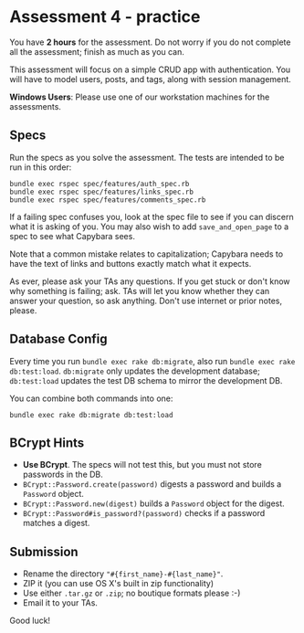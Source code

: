 # Assessment 4 - practice

You have **2 hours** for the assessment. Do not worry if
you do not complete all the assessment; finish as much as you can.

This assessment will focus on a simple CRUD app with
authentication. You will have to model users, posts, and tags, along
with session management.

**Windows Users**: Please use one of our workstation machines for the
assessments.

## Specs

Run the specs as you solve the assessment. The tests are intended to
be run in this order:

```
bundle exec rspec spec/features/auth_spec.rb
bundle exec rspec spec/features/links_spec.rb
bundle exec rspec spec/features/comments_spec.rb
```

If a failing spec confuses you, look at the spec file to see if you
can discern what it is asking of you. You may also wish to add
`save_and_open_page` to a spec to see what Capybara sees.

Note that a common mistake relates to capitalization; Capybara needs
to have the text of links and buttons exactly match what it expects.

As ever, please ask your TAs any questions. If you get stuck or don't
know why something is failing; ask. TAs will let you know whether they
can answer your question, so ask anything. Don't use internet or prior
notes, please.

## Database Config

Every time you run `bundle exec rake db:migrate`, also run `bundle
exec rake db:test:load`. `db:migrate` only updates the development
database; `db:test:load` updates the test DB schema to mirror the
development DB.

You can combine both commands into one:

    bundle exec rake db:migrate db:test:load

## BCrypt Hints

* **Use BCrypt**. The specs will not test this, but you must not store
  passwords in the DB.
* `BCrypt::Password.create(password)` digests a password and builds a
  `Password` object.
* `BCrypt::Password.new(digest)` builds a `Password` object for the
  digest.
* `BCrypt::Password#is_password?(password)` checks if a password
  matches a digest.

## Submission

* Rename the directory `"#{first_name}-#{last_name}"`.
* ZIP it (you can use OS X's built in zip functionality)
* Use either `.tar.gz` or `.zip`; no boutique formats please :-)
* Email it to your TAs.

Good luck!

